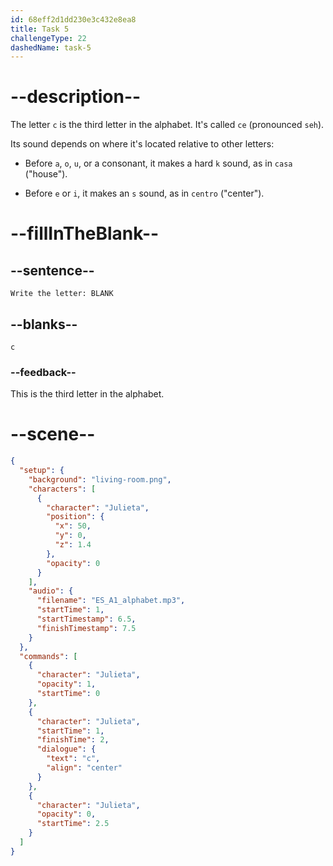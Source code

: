 ```yaml
---
id: 68eff2d1dd230e3c432e8ea8
title: Task 5
challengeType: 22
dashedName: task-5
---
```


<!-- (Audio) Julieta: c -->

# --description--

The letter `c` is the third letter in the alphabet. It's called `ce` (pronounced `seh`).

Its sound depends on where it's located relative to other letters:

- Before `a`, `o`, `u`, or a consonant, it makes a hard `k` sound, as in `casa` ("house").

- Before `e` or `i`, it makes an `s` sound, as in `centro` ("center").

# --fillInTheBlank--

## --sentence--

`Write the letter: BLANK`

## --blanks--

`c`

### --feedback--

This is the third letter in the alphabet.

# --scene--

```json
{
  "setup": {
    "background": "living-room.png",
    "characters": [
      {
        "character": "Julieta",
        "position": {
          "x": 50,
          "y": 0,
          "z": 1.4
        },
        "opacity": 0
      }
    ],
    "audio": {
      "filename": "ES_A1_alphabet.mp3",
      "startTime": 1,
      "startTimestamp": 6.5,
      "finishTimestamp": 7.5
    }
  },
  "commands": [
    {
      "character": "Julieta",
      "opacity": 1,
      "startTime": 0
    },
    {
      "character": "Julieta",
      "startTime": 1,
      "finishTime": 2,
      "dialogue": {
        "text": "c",
        "align": "center"
      }
    },
    {
      "character": "Julieta",
      "opacity": 0,
      "startTime": 2.5
    }
  ]
}
```
